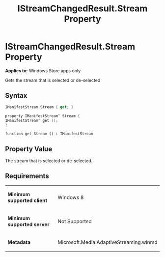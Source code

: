 ﻿---
title: IStreamChangedResult.Stream Property
TOCTitle: Stream Property
ms:assetid: d17fa187-f0fd-4302-a914-3604b9368204
ms:mtpsurl: https://msdn.microsoft.com/en-us/library/JJ822838(v=VS.90)
ms:contentKeyID: 50079592
ms.date: 11/19/2012
mtps_version: v=VS.90
dev_langs:
- csharp
- c++
- jscript
---

# IStreamChangedResult.Stream Property

**Applies to:** Windows Store apps only

Gets the stream that is selected or de-selected

## Syntax

``` csharp
IManifestStream Stream { get; }
```

``` c++
property IManifestStream^ Stream {
IManifestStream^ get ();
}
```

``` jscript
function get Stream () : IManifestStream
```

## Property Value

The stream that is selected or de-selected.

## Requirements

<table>
<colgroup>
<col style="width: 50%" />
<col style="width: 50%" />
</colgroup>
<tbody>
<tr class="odd">
<td><p><strong>Minimum supported client</strong></p></td>
<td><p>Windows 8</p></td>
</tr>
<tr class="even">
<td><p><strong>Minimum supported server</strong></p></td>
<td><p>Not Supported</p></td>
</tr>
<tr class="odd">
<td><p><strong>Metadata</strong></p></td>
<td><p>Microsoft.Media.AdaptiveStreaming.winmd</p></td>
</tr>
</tbody>
</table>

